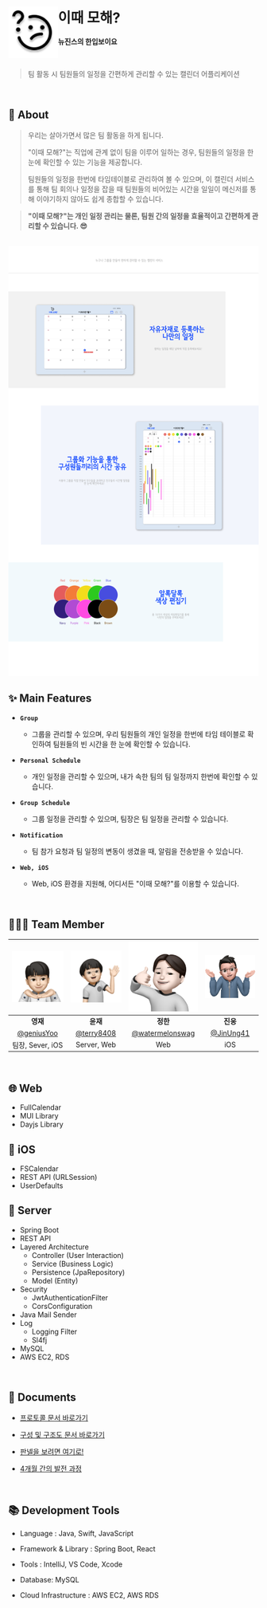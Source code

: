 # 이때 모해?<img src="https://github.com/HanIpBoy/Documents/blob/master/main.png" align=left width=100>

**뉴진스의 한입보이요**

<br />

> 팀 활동 시 팀원들의 일정을 간편하게 관리할 수 있는 캘린더 어플리케이션 

<br />


## 💭 About

> 우리는 살아가면서 많은 팀 활동을 하게 됩니다. 
> 
> "이때 모해?"는 직업에 관계 없이 팀을 이루어 일하는 경우, 팀원들의 일정을 한눈에 확인할 수 있는 기능을 제공합니다.  
>
> 팀원들의 일정을 한번에 타임테이블로 관리하여 볼 수 있으며, 이 캘린더 서비스를 통해 팀 회의나 일정을 잡을 때 팀원들의 비어있는 시간을 일일이 메신저를 통해 이야기하지 않아도 쉽게 종합할 수 있습니다. 

> 
> **"이때 모해?"는 개인 일정 관리는 물론, 팀원 간의 일정을 효율적이고 간편하게 관리할 수 있습니다. 😎**

<br />

<img src="https://github.com/HanIpBoy/Documents/blob/master/startPage.png">

<br />

## ✨ Main Features

- **`Group`** 
    - 그룹을 관리할 수 있으며, 우리 팀원들의 개인 일정을 한번에 타임 테이블로 확인하여 팀원들의 빈 시간을 한 눈에 확인할 수 있습니다. 

- **`Personal Schedule`** 
    - 개인 일정을 관리할 수 있으며, 내가 속한 팀의 팀 일정까지 한번에 확인할 수 있습니다.
- **`Group Schedule`** 
    - 그룹 일정을 관리할 수 있으며, 팀장은 팀 일정을 관리할 수 있습니다.
- **`Notification`**
    - 팀 참가 요청과 팀 일정의 변동이 생겼을 때, 알림을 전송받을 수 있습니다.
- **`Web, iOS`** 
    - Web, iOS 환경을 지원해, 어디서든 "이때 모해?"를 이용할 수 있습니다.

<br />

## 🧑🏻‍💻 Team Member

|<img src="https://github.com/HanIpBoy/Documents/blob/master/%EC%9D%B4%EB%AA%A8%EC%A7%80/%EC%9C%A0%EC%98%81%EC%9E%AC%20%EC%9D%B4%EB%AA%A8%EC%A7%80.png" width=200>|<img src="https://github.com/HanIpBoy/Documents/blob/master/%EC%9D%B4%EB%AA%A8%EC%A7%80/%EC%9D%B4%EC%9C%A4%EC%9E%AC%20%EC%9D%B4%EB%AA%A8%EC%A7%80.png" width=200>|<img src="https://github.com/HanIpBoy/Documents/blob/master/%EC%9D%B4%EB%AA%A8%EC%A7%80/%EA%B9%80%EC%A0%95%ED%95%9C%20%EC%9D%B4%EB%AA%A8%EC%A7%80.png" width=200>|<img src="https://github.com/HanIpBoy/Documents/blob/master/%EC%9D%B4%EB%AA%A8%EC%A7%80/%EA%B9%80%EC%A7%84%EC%9B%85%20%EC%9D%B4%EB%AA%A8%EC%A7%80.png" width=200>|
|:--:|:--:|:--:|:--:|
|**영재**|**윤재**|**정한**|**진웅**|
|[@geniusYoo](https://github.com/geniusYoo)|[@terry8408](https://github.com/terry8408)|[@watermelonswag](https://github.com/watermelonswag)|[@JinUng41](https://github.com/JinUng41)|
|팀장, Sever, iOS|Server, Web|Web|iOS|

<br>

## 🌐 Web
- FullCalendar
- MUI Library
- Dayjs Library

## 🍎 iOS
- FSCalendar
- REST API (URLSession)
- UserDefaults

## 🍃 Server
- Spring Boot
- REST API
- Layered Architecture
    - Controller (User Interaction)
    - Service (Business Logic)
    - Persistence (JpaRepository)
    - Model (Entity)
- Security
    - JwtAuthenticationFilter
    - CorsConfiguration
- Java Mail Sender
- Log
    - Logging Filter
    - Sl4fj
- MySQL
- AWS EC2, RDS
   

<br>

## 📑 Documents
- [프로토콜 문서 바로가기](https://github.com/HanIpBoy/Documents/blob/master/Protocol.md)

- [구성 및 구조도 문서 바로가기](https://github.com/HanIpBoy/Documents/blob/master/Structure.pdf)
- [판넬을 보려면 여기로!](https://github.com/HanIpBoy/Documents/blob/master/%EC%A0%84%EC%8B%9C%EC%9E%90%EB%A3%8C/%EB%89%B4%EC%A7%84%EC%8A%A4%EC%9D%98%ED%95%9C%EC%9E%85%EB%B3%B4%EC%9D%B4%EC%9A%94_%ED%8C%90%EB%84%AC.pdf)
- [4개월 간의 발전 과정](https://github.com/HanIpBoy/Documents/tree/master/%EB%B0%9C%ED%91%9C%EC%9E%90%EB%A3%8C)




<br />

## 📚 Development Tools

- Language : Java, Swift, JavaScript

- Framework & Library : Spring Boot, React
- Tools : IntelliJ, VS Code, Xcode
- Database: MySQL
- Cloud Infrastructure : AWS EC2, AWS RDS

<br />

